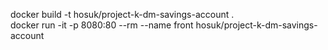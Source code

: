docker build -t hosuk/project-k-dm-savings-account .
<br>
docker run -it -p 8080:80 --rm --name front hosuk/project-k-dm-savings-account